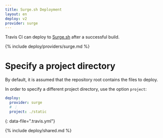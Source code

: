 ```yaml
---
title: Surge.sh Deployment
layout: en
deploy: v2
provider: surge
---
```


Travis CI can deploy to [Surge.sh](https://surge.sh/) after a successful build.

{% include deploy/providers/surge.md %}

# Specify a project directory

By default, it is assumed that the repository root contains the files to deploy.

In order to specify a different project directory, use the option `project`:

```yaml
deploy:
  provider: surge
  # ⋮
  project: ./static
```
{: data-file=".travis.yml"}

{% include deploy/shared.md %}
